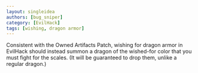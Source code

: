 ```yaml
---
layout: singleidea
authors: [bug_sniper]
category: [EvilHack]
tags: [wishing, dragon armor]
---
```

Consistent with the Owned Artifacts Patch, wishing for dragon armor in EvilHack
should instead summon a dragon of the wished-for color that you must fight for
the scales. (It will be guaranteed to drop them, unlike a regular dragon.)
